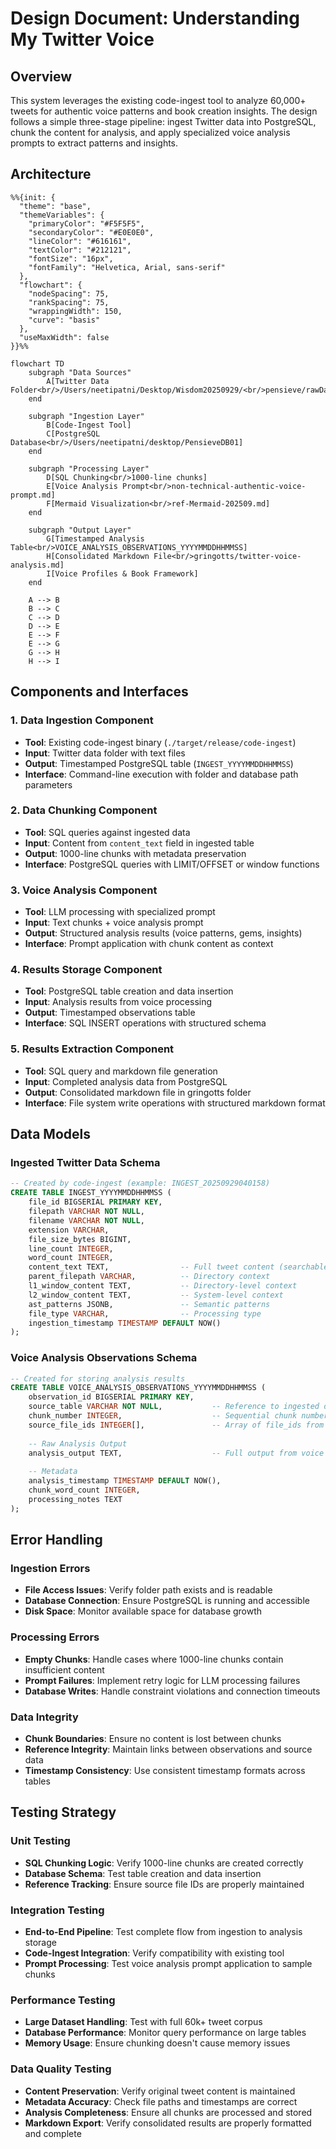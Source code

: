 # Design Document: Understanding My Twitter Voice

## Overview

This system leverages the existing code-ingest tool to analyze 60,000+ tweets for authentic voice patterns and book creation insights. The design follows a simple three-stage pipeline: ingest Twitter data into PostgreSQL, chunk the content for analysis, and apply specialized voice analysis prompts to extract patterns and insights.

## Architecture

```mermaid
%%{init: {
  "theme": "base",
  "themeVariables": {
    "primaryColor": "#F5F5F5",
    "secondaryColor": "#E0E0E0",
    "lineColor": "#616161",
    "textColor": "#212121",
    "fontSize": "16px",
    "fontFamily": "Helvetica, Arial, sans-serif"
  },
  "flowchart": {
    "nodeSpacing": 75,
    "rankSpacing": 75,
    "wrappingWidth": 150,
    "curve": "basis"
  },
  "useMaxWidth": false
}}%%

flowchart TD
    subgraph "Data Sources"
        A[Twitter Data Folder<br/>/Users/neetipatni/Desktop/Wisdom20250929/<br/>pensieve/rawDataWillBeDeleted]
    end
    
    subgraph "Ingestion Layer"
        B[Code-Ingest Tool]
        C[PostgreSQL Database<br/>/Users/neetipatni/desktop/PensieveDB01]
    end
    
    subgraph "Processing Layer"
        D[SQL Chunking<br/>1000-line chunks]
        E[Voice Analysis Prompt<br/>non-technical-authentic-voice-prompt.md]
        F[Mermaid Visualization<br/>ref-Mermaid-202509.md]
    end
    
    subgraph "Output Layer"
        G[Timestamped Analysis Table<br/>VOICE_ANALYSIS_OBSERVATIONS_YYYYMMDDHHMMSS]
        H[Consolidated Markdown File<br/>gringotts/twitter-voice-analysis.md]
        I[Voice Profiles & Book Framework]
    end
    
    A --> B
    B --> C
    C --> D
    D --> E
    E --> F
    E --> G
    G --> H
    H --> I
```

## Components and Interfaces

### 1. Data Ingestion Component
- **Tool**: Existing code-ingest binary (`./target/release/code-ingest`)
- **Input**: Twitter data folder with text files
- **Output**: Timestamped PostgreSQL table (`INGEST_YYYYMMDDHHMMSS`)
- **Interface**: Command-line execution with folder and database path parameters

### 2. Data Chunking Component
- **Tool**: SQL queries against ingested data
- **Input**: Content from `content_text` field in ingested table
- **Output**: 1000-line chunks with metadata preservation
- **Interface**: PostgreSQL queries with LIMIT/OFFSET or window functions

### 3. Voice Analysis Component
- **Tool**: LLM processing with specialized prompt
- **Input**: Text chunks + voice analysis prompt
- **Output**: Structured analysis results (voice patterns, gems, insights)
- **Interface**: Prompt application with chunk content as context

### 4. Results Storage Component
- **Tool**: PostgreSQL table creation and data insertion
- **Input**: Analysis results from voice processing
- **Output**: Timestamped observations table
- **Interface**: SQL INSERT operations with structured schema

### 5. Results Extraction Component
- **Tool**: SQL query and markdown file generation
- **Input**: Completed analysis data from PostgreSQL
- **Output**: Consolidated markdown file in gringotts folder
- **Interface**: File system write operations with structured markdown format

## Data Models

### Ingested Twitter Data Schema
```sql
-- Created by code-ingest (example: INGEST_20250929040158)
CREATE TABLE INGEST_YYYYMMDDHHMMSS (
    file_id BIGSERIAL PRIMARY KEY,
    filepath VARCHAR NOT NULL,
    filename VARCHAR NOT NULL,
    extension VARCHAR,
    file_size_bytes BIGINT,
    line_count INTEGER,
    word_count INTEGER,
    content_text TEXT,                -- Full tweet content (searchable)
    parent_filepath VARCHAR,          -- Directory context
    l1_window_content TEXT,           -- Directory-level context
    l2_window_content TEXT,           -- System-level context
    ast_patterns JSONB,               -- Semantic patterns
    file_type VARCHAR,                -- Processing type
    ingestion_timestamp TIMESTAMP DEFAULT NOW()
);
```

### Voice Analysis Observations Schema
```sql
-- Created for storing analysis results
CREATE TABLE VOICE_ANALYSIS_OBSERVATIONS_YYYYMMDDHHMMSS (
    observation_id BIGSERIAL PRIMARY KEY,
    source_table VARCHAR NOT NULL,           -- Reference to ingested data table
    chunk_number INTEGER,                    -- Sequential chunk number
    source_file_ids INTEGER[],               -- Array of file_ids from source chunk
    
    -- Raw Analysis Output
    analysis_output TEXT,                    -- Full output from voice analysis prompt
    
    -- Metadata
    analysis_timestamp TIMESTAMP DEFAULT NOW(),
    chunk_word_count INTEGER,
    processing_notes TEXT
);
```

## Error Handling

### Ingestion Errors
- **File Access Issues**: Verify folder path exists and is readable
- **Database Connection**: Ensure PostgreSQL is running and accessible
- **Disk Space**: Monitor available space for database growth

### Processing Errors
- **Empty Chunks**: Handle cases where 1000-line chunks contain insufficient content
- **Prompt Failures**: Implement retry logic for LLM processing failures
- **Database Writes**: Handle constraint violations and connection timeouts

### Data Integrity
- **Chunk Boundaries**: Ensure no content is lost between chunks
- **Reference Integrity**: Maintain links between observations and source data
- **Timestamp Consistency**: Use consistent timestamp formats across tables

## Testing Strategy

### Unit Testing
- **SQL Chunking Logic**: Verify 1000-line chunks are created correctly
- **Database Schema**: Test table creation and data insertion
- **Reference Tracking**: Ensure source file IDs are properly maintained

### Integration Testing
- **End-to-End Pipeline**: Test complete flow from ingestion to analysis storage
- **Code-Ingest Integration**: Verify compatibility with existing tool
- **Prompt Processing**: Test voice analysis prompt application to sample chunks

### Performance Testing
- **Large Dataset Handling**: Test with full 60k+ tweet corpus
- **Database Performance**: Monitor query performance on large tables
- **Memory Usage**: Ensure chunking doesn't cause memory issues

### Data Quality Testing
- **Content Preservation**: Verify original tweet content is maintained
- **Metadata Accuracy**: Check file paths and timestamps are correct
- **Analysis Completeness**: Ensure all chunks are processed and stored
- **Markdown Export**: Verify consolidated results are properly formatted and complete